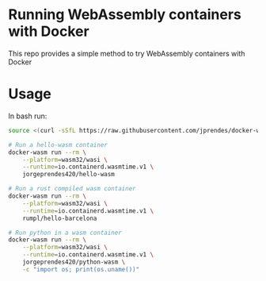 # Running WebAssembly containers with Docker

This repo provides a simple method to try WebAssembly containers with Docker

# Usage

In bash run:

```bash
source <(curl -sSfL https://raw.githubusercontent.com/jprendes/docker-wasm/main/docker-wasm.sh)

# Run a hello-wasm container
docker-wasm run --rm \
    --platform=wasm32/wasi \
    --runtime=io.containerd.wasmtime.v1 \
    jorgeprendes420/hello-wasm

# Run a rust compiled wasm container
docker-wasm run --rm \
    --platform=wasm32/wasi \
    --runtime=io.containerd.wasmtime.v1 \
    rumpl/hello-barcelona

# Run python in a wasm container
docker-wasm run --rm \
    --platform=wasm32/wasi \
    --runtime=io.containerd.wasmtime.v1 \
    jorgeprendes420/python-wasm \
    -c "import os; print(os.uname())"
```
